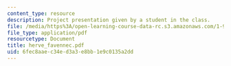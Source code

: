 ```yaml
---
content_type: resource
description: Project presentation given by a student in the class.
file: /media/https%3A/open-learning-course-data-rc.s3.amazonaws.com/1-964-design-for-sustainability-fall-2006/6fec8aaec34ed3a3e8bb1e9c0135a2dd_herve_favennec.pdf
file_type: application/pdf
resourcetype: Document
title: herve_favennec.pdf
uid: 6fec8aae-c34e-d3a3-e8bb-1e9c0135a2dd
---
```

